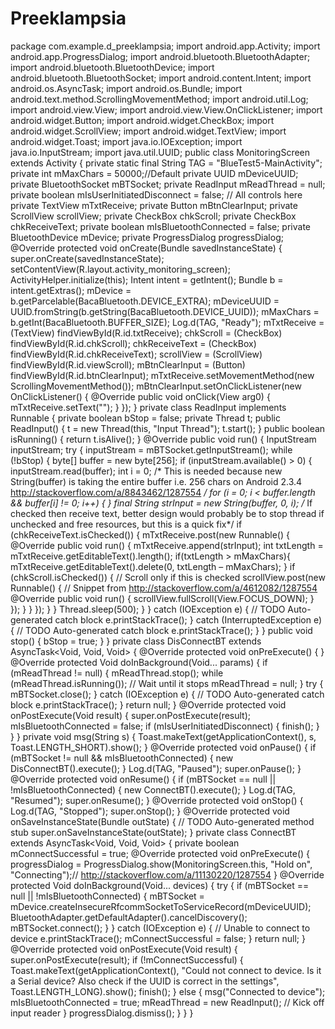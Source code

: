 # Preeklampsia
package com.example.d_preeklampsia;
import android.app.Activity;
import android.app.ProgressDialog;
import android.bluetooth.BluetoothAdapter;
import android.bluetooth.BluetoothDevice;
import android.bluetooth.BluetoothSocket;
import android.content.Intent;
import android.os.AsyncTask;
import android.os.Bundle;
import android.text.method.ScrollingMovementMethod;
import android.util.Log;
import android.view.View;
import android.view.View.OnClickListener;
import android.widget.Button;
import android.widget.CheckBox;
import android.widget.ScrollView;
import android.widget.TextView;
import android.widget.Toast;
import java.io.IOException;
import java.io.InputStream;
import java.util.UUID;
public class MonitoringScreen extends Activity {
private static final String TAG = "BlueTest5-MainActivity";
private int mMaxChars = 50000;//Default
private UUID mDeviceUUID;
private BluetoothSocket mBTSocket;
private ReadInput mReadThread = null;
private boolean mIsUserInitiatedDisconnect = false;
// All controls here
private TextView mTxtReceive;
private Button mBtnClearInput;
private ScrollView scrollView;
private CheckBox chkScroll;
private CheckBox chkReceiveText;
private boolean mIsBluetoothConnected = false;
private BluetoothDevice mDevice;
private ProgressDialog progressDialog;
@Override
protected void onCreate(Bundle savedInstanceState) {
super.onCreate(savedInstanceState);
setContentView(R.layout.activity_monitoring_screen);
ActivityHelper.initialize(this);
Intent intent = getIntent();
Bundle b = intent.getExtras();
mDevice = b.getParcelable(BacaBluetooth.DEVICE_EXTRA);
mDeviceUUID = 
UUID.fromString(b.getString(BacaBluetooth.DEVICE_UUID));
mMaxChars = b.getInt(BacaBluetooth.BUFFER_SIZE);
Log.d(TAG, "Ready");
mTxtReceive = (TextView) findViewById(R.id.txtReceive);
chkScroll = (CheckBox) findViewById(R.id.chkScroll);
chkReceiveText = (CheckBox) 
findViewById(R.id.chkReceiveText);
scrollView = (ScrollView) findViewById(R.id.viewScroll);
mBtnClearInput = (Button) findViewById(R.id.btnClearInput);
mTxtReceive.setMovementMethod(new 
ScrollingMovementMethod());
mBtnClearInput.setOnClickListener(new OnClickListener() {
@Override
public void onClick(View arg0) {
mTxtReceive.setText("");
}
});
}
private class ReadInput implements Runnable {
private boolean bStop = false;
private Thread t;
public ReadInput() {
t = new Thread(this, "Input Thread");
t.start();
}
public boolean isRunning() {
return t.isAlive();
}
@Override
public void run() {
InputStream inputStream;
try {
inputStream = mBTSocket.getInputStream();
while (!bStop) {
byte[] buffer = new byte[256];
if (inputStream.available() > 0) {
inputStream.read(buffer);
int i = 0;
/*
This is needed because new String(buffer) is taking the 
entire buffer i.e. 256 chars on Android 2.3.4 http://stackoverflow.com/a/8843462/1287554
*/
for (i = 0; i < buffer.length && buffer[i] != 0; i++) {
}
final String strInput = new String(buffer, 0, i);
/*
If checked then receive text, better design would probably 
be to stop thread if unchecked and free resources, but this is a quick fix*/
if (chkReceiveText.isChecked()) {
mTxtReceive.post(new Runnable() {
@Override
public void run() {
mTxtReceive.append(strInput);
int txtLength = mTxtReceive.getEditableText().length();
if(txtLength > mMaxChars){
mTxtReceive.getEditableText().delete(0, txtLength – 
mMaxChars);
}
if (chkScroll.isChecked()) { // Scroll only if this is 
checked
scrollView.post(new Runnable() { // Snippet from 
http://stackoverflow.com/a/4612082/1287554
@Override
public void run() {
scrollView.fullScroll(View.FOCUS_DOWN);
}
});
}
}
});
}
}
Thread.sleep(500);
}
} catch (IOException e) {
// TODO Auto-generated catch block
e.printStackTrace();
} catch (InterruptedException e) {
// TODO Auto-generated catch block
e.printStackTrace();
}
}
public void stop() {
bStop = true;
}
}
private class DisConnectBT extends AsyncTask<Void, Void, 
Void> {
@Override
protected void onPreExecute() {
}
@Override
protected Void doInBackground(Void... params) {
if (mReadThread != null) {
mReadThread.stop();
while (mReadThread.isRunning()); // Wait until it stops
mReadThread = null;
}
try {
mBTSocket.close();
} catch (IOException e) {
// TODO Auto-generated catch block
e.printStackTrace();
}
return null;
}
@Override
protected void onPostExecute(Void result) {
super.onPostExecute(result);
mIsBluetoothConnected = false;
if (mIsUserInitiatedDisconnect) {
finish();
}
}
}
private void msg(String s) {
Toast.makeText(getApplicationContext(), s, 
Toast.LENGTH_SHORT).show();
}
@Override
protected void onPause() {
if (mBTSocket != null && mIsBluetoothConnected) {
new DisConnectBT().execute();
}
Log.d(TAG, "Paused");
super.onPause();
}
@Override
protected void onResume() {
if (mBTSocket == null || !mIsBluetoothConnected) {
new ConnectBT().execute();
}
Log.d(TAG, "Resumed");
super.onResume();
}
@Override
protected void onStop() {
Log.d(TAG, "Stopped");
super.onStop();
}
@Override
protected void onSaveInstanceState(Bundle outState) {
// TODO Auto-generated method stub
super.onSaveInstanceState(outState);
}
private class ConnectBT extends AsyncTask<Void, Void, Void> 
{
private boolean mConnectSuccessful = true;
@Override
protected void onPreExecute() {
progressDialog = ProgressDialog.show(MonitoringScreen.this, 
"Hold on", "Connecting");// http://stackoverflow.com/a/11130220/1287554
}
@Override
protected Void doInBackground(Void... devices) {
try {
if (mBTSocket == null || !mIsBluetoothConnected) {
mBTSocket = 
mDevice.createInsecureRfcommSocketToServiceRecord(mDeviceUUID);
BluetoothAdapter.getDefaultAdapter().cancelDiscovery();
mBTSocket.connect();
}
} catch (IOException e) {
// Unable to connect to device
e.printStackTrace();
mConnectSuccessful = false;
}
return null;
}
@Override
protected void onPostExecute(Void result) {
super.onPostExecute(result);
if (!mConnectSuccessful) {
Toast.makeText(getApplicationContext(), "Could not connect 
to device. Is it a Serial device? Also check if the UUID is correct in the settings", Toast.LENGTH_LONG).show();
finish();
} else {
msg("Connected to device");
mIsBluetoothConnected = true;
mReadThread = new ReadInput(); // Kick off input reader
}
progressDialog.dismiss();
}
}
}
